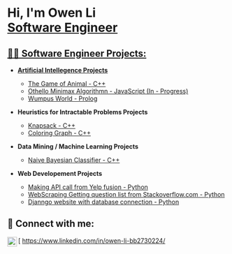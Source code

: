 <h1>Hi, I'm Owen Li <br/><a href="https://github.com/owenbebebe">Software Engineer</a> <a href="https://www.linkedin.com/in/joshmadakor/"></h1>

<h2>👨‍💻 Software Engineer Projects:</h2>

- <b>Artificial Intellegence Projects</b>
  - [The Game of Animal - C++](https://github.com/owenbebebe/AI---The-Game-of-Animal)
  - [Othello Minimax Algorithmn - JavaScript (In - Progress)](https://github.com/owenbebebe/Othello)
  - [Wumpus World - Prolog](https://github.com/owenbebebe/Wumpus-World)
  
- <b>Heuristics for Intractable Problems Projects</b>
  - [Knapsack - C++](https://github.com/owenbebebe/KnapSack)
  - [Coloring Graph - C++](https://github.com/owenbebebe/Coloring-Graph)
  
- <b>Data Mining / Machine Learning Projects</b>
  - [Naive Bayesian Classifier - C++](https://github.com/owenbebebe/Naive-Bayesian-Classifier)
  
- <b>Web Developement Projects</b>
  - [Making API call from Yelp fusion - Python](https://github.com/owenbebebe/Yelp-API-call-for-businesses)
  - [WebScraping Getting question list from Stackoverflow.com - Python](https://github.com/owenbebebe/Web-Scraping-Stack-Overflow-Questions-List-)
  - [Djanngo website with database connection - Python](https://github.com/owenbebebe/Django-Vividly-database-webapp)

<h2> 🤳 Connect with me:</h2>

[<img align="left" alt="Owen Li | LinkedIn" width="22px" src="https://cdn.jsdelivr.net/npm/simple-icons@v3/icons/linkedin.svg" /> https://www.linkedin.com/in/owen-li-bb2730224/

